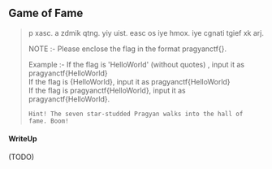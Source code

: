 ## Game of Fame

> p xasc. a zdmik qtng. yiy uist. easc os iye hmox. iye cgnati tgief xk arj.
> 
> NOTE :- Please enclose the flag in the format pragyanctf{<flag>}.
>
> Example :- If the flag is 'HelloWorld' (without quotes) , input it as pragyanctf{HelloWorld} <br>
> If the flag is {HelloWorld}, input it as pragyanctf{HelloWorld} <br>
> If the flag is pragyanctf{HelloWorld}, input it as pragyanctf{HelloWorld}.
>
> `Hint! The seven star-studded Pragyan walks into the hall of fame. Boom!`

#### WriteUp

(TODO) 